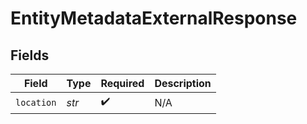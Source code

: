 # EntityMetadataExternalResponse


## Fields

| Field              | Type               | Required           | Description        |
| ------------------ | ------------------ | ------------------ | ------------------ |
| `location`         | *str*              | :heavy_check_mark: | N/A                |